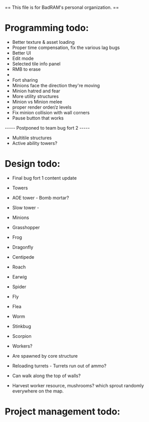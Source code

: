  == This file is for BadRAM's personal organization. ==

Programming todo:
=================
- Better texture & asset loading
- Proper time compensation, fix the various lag bugs
- Better UI
 - Edit mode
  - Selected tile info panel
  - RMB to erase
  - 
- Fort sharing
- Minions face the direction they're moving
- Minion hatred and fear
- More utility structures
- Minion vs Minion melee
- proper render order/z levels
- Fix minion collision with wall corners
- Pause button that works


----- Postponed to team bug fort 2 -----
- Multitile structures
- Active ability towers?


Design todo:
============
- Final bug fort 1 content update
 - Towers
  - AOE tower - Bomb mortar?
  - Slow tower - 
 - Minions
  - Grasshopper
  - Frog
  - Dragonfly
  - Centipede
  - Roach
  - Earwig
  - Spider
  - Fly
  - Flea
  - Worm
  - Stinkbug
  - Scorpion


- Workers?
 - Are spawned by core structure
 - Reloading turrets - Turrets run out of ammo?
 - Can walk along the top of walls?
 - Harvest worker resource, mushrooms? which sprout randomly everywhere on the map.


Project management todo:
========================

